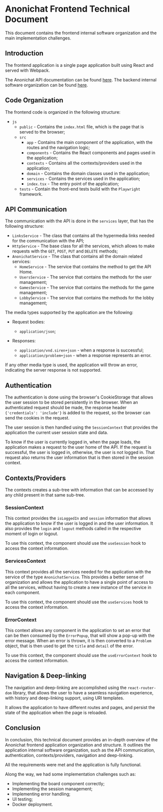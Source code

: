 # Anonichat Frontend Technical Document

This document contains the frontend internal software organization and the main implementation challenges.


## Introduction

The frontend application is a single page application built using React and served with Webpack.

The Anonichat API documentation can be found [here](/docs/README.md).
The backend internal software organization can be found [here](../Api/README.md).


## Code Organization

The frontend code is organized in the following structure:

* `js`
    * `public` - Contains the `index.html` file, which is the page that is served to the browser;
    * `src`
        * `app` - Contains the main component of the application, with the routes and the navigation logic;
        * `components` - Contains the React components and pages used in the application;
        * `contexts` - Contains all the contexts/providers used in the application;
        * `domain` - Contains the domain classes used in the application;
        * `services` - Contains the services used in the application;
        * `index.tsx` - The entry point of the application;
    * `tests` - Contain the front-end tests build with the `Playwright` framework.


## API Communication

The communication with the API is done in the `services` layer, that has the following structure:

* `LinksService` - The class that contains all the hypermedia links needed for the communication with the API;
* `HttpService` - The base class for all the services, which allows to make requests with the `GET`, `POST`, `PUT` and `DELETE` methods;
* `AnonichatService` - The class that contains all the domain related services:
    * `HomeService` - The service that contains the method to get the API Home.
    * `UsersService` - The service that contains the methods for the user management;
    * `GamesService` - The service that contains the methods for the game management;
    * `LobbyService` - The service that contains the methods for the lobby management;

The media types supported by the application are the following:
* Request bodies:
    * `application/json`;

* Responses:
    * `application/vnd.siren+json` - when a response is successful;
    * `application/problem+json` - when a response represents an error.

If any other media type is used, the application will throw an error, indicating the server response is not supported.


## Authentication

The authentication is done using the browser's CookieStorage that allows the user session to be stored persistently in the browser.
When an authenticated request should be made, the response header `{'credentials': 'include'}` is added to the request, so the browser can send the cookies in the request.

The user session is then handled using the `SessionContext` that provides the application the current user session state and data.

To know if the user is currently logged in, when the page loads, the application makes a request to the user home of the API.
If the request is successful, the user is logged in, otherwise, the user is not logged in. That request also returns the user information
that is then stored in the session context.


## Contexts/Providers

The contexts creates a sub-tree with information that can be accessed by any child present in that same sub-tree.

### SessionContext
    
This context provides the `isLoggedIn` and `session` information that allows the application to know if the user is logged in and the user information.
It also provides the `login` and `logout` methods called in the respective moment of login or logout.

To use this context, the component should use the `useSession` hook to access the context information.


### ServicesContext

This context provides all the services needed for the application with the service of the type `AnonichatService`.
This provides a better sense of organization and allows the application to have a single point of access to all the services, without having
to create a new instance of the service in each component.

To use this context, the component should use the `useServices` hook to access the context information.


### ErrorContext

This context allows any component in the application to set an error that can be then consumed by the `ErrorPopup`, that will show a pop-up with the error message.
When an error is thrown, it is then converted to a `Problem` object, that is then used to get the `title` and `detail` of the error.

To use this context, the component should use the `useErrorContext` hook to access the context information.


## Navigation & Deep-linking

The navigation and deep-linking are accomplished using the `react-router-dom` library, that allows the user to have a 
seamless navigation experience, with history and deep-linking support, using URI templates.

It allows the application to have different routes and pages, and persist the state of the application when the page is reloaded.


## Conclusion

In conclusion, this technical document provides an in-depth overview of the Anonichat frontend application organization and structure.
It outlines the application internal software organization, such as the API communication, authentication, contexts/providers, navigation and deep-linking.

All the requirements were met and the application is fully functional.

Along the way, we had some implementation challenges such as:
* Implementing the board component correctly;
* Implementing the session management;
* Implementing error handling;
* UI testing;
* Docker deployment.
